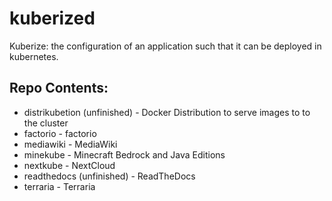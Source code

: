 # kuberized
Kuberize: the configuration of an application such that it can be deployed in kubernetes.
## Repo Contents:
* distrikubetion (unfinished) - Docker Distribution to serve images to to the cluster
* factorio - factorio
* mediawiki - MediaWiki
* minekube - Minecraft Bedrock and Java Editions
* nextkube - NextCloud
* readthedocs (unfinished) - ReadTheDocs
* terraria - Terraria